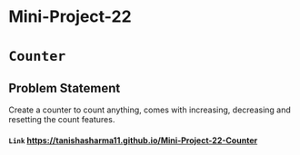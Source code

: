 # Mini-Project-22
# `Counter`
## Problem Statement
Create a counter to count anything, comes with increasing, decreasing and resetting the count features.
#### `Link`  https://tanishasharma11.github.io/Mini-Project-22-Counter
